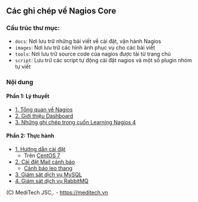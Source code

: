 ## Các ghi chép về Nagios Core

### Cấu trúc thư mục:

- `docs`: Nơi lưu trữ những bài viết về cài đặt, vận hành Nagios
- `images`: Nơi lưu trữ các hình ảnh phục vụ cho các bài viết
- `tools`: Nơi lưu trữ source code của nagios được tải từ trang chủ
- `script`: Lưu trữ các script tự động cài đặt nagios và một số plugin nhóm tự viết

### Nội dung

#### Phần 1: Lý thuyết

- [1. Tổng quan về Nagios](docs/lythuyet-nagios/1.TongQuan.md)
- [2. Giới thiệu Dashboard](docs/lythuyet-nagios/2.Dashboard.md)
- [3. Những ghi chép trong cuốn Learning Nagios 4](docs/lythuyet-nagios/3.Soft-Hard-States.md)

#### Phần 2: Thực hành

- [1. Hướng dẫn cài đặt](docs/thuchanh-nagios/)
    - Trên [CentOS 7](docs/thuchanh-nagios/1.Setup-CentOS-7.md)
- [2. Cài đặt Mail cảnh báo](docs/thuchanh-nagios/3.Setup-Mail-alert.md)
    - [Cảnh báo leo thang](docs/thuchanh-nagios/7.Escalations.md)
- [3. Giám sát dịch vụ MySQL](docs/thuchanh-nagios/6.Monitor-MySQL.md)
- [4. Giám sát dịch vụ RabbitMQ](docs/thuchanh-nagios/5.Monitor-RabbitMQ.md)

(C) MediTech JSC,. - https://meditech.vn